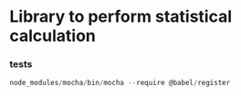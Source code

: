 # Library to perform statistical calculation


### tests
```js
node_modules/mocha/bin/mocha --require @babel/register
```
